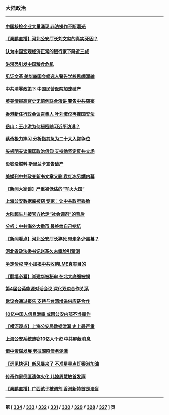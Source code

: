 ### 大陆政治
---
#### [中国核检企业大量涌现 非法操作不断曝光](../../pages/ncid277/n13775207.md) 
#### [【秦鹏直播】河北公安厅长刘文玺的真实死因？](../../pages/ncid277/n13775180.md) 
#### [认为中国宏观经济正常的银行家下降近三成](../../pages/ncid277/n13775169.md) 
#### [洪涝恐引发中国粮食危机](../../pages/ncid277/n13775159.md) 
#### [见证文革 美华裔国会候选人警告学校思想灌输](../../pages/ncid277/n13775021.md) 
#### [中共清零政策下 中国民营医院加速破产](../../pages/ncid277/n13774881.md) 
#### [英美情报高官史无前例联合演讲 警告中共窃密](../../pages/ncid277/n13775046.md) 
#### [香港新任行政会议召集人 叶刘淑仪再撑国安法](../../pages/ncid277/n13774965.md) 
#### [岳山：王小洪为何秘密随习近平访港？](../../pages/ncid277/n13774491.md) 
#### [蔡奇极力捧习 分析指其急为二十大入常争位](../../pages/ncid277/n13775009.md) 
#### [矢板明夫谈倪匡政治信仰 支持他坚定反共立场](../../pages/ncid277/n13774886.md) 
#### [没钱没燃料 斯里兰卡宣告破产](../../pages/ncid277/n13774927.md) 
#### [美媒刊中共政变新书文章又删 袁红冰另爆内幕](../../pages/ncid277/n13774840.md) 
#### [【新闻大家谈】严重被低估的“军火大国”](../../pages/ncid277/n13774488.md) 
#### [上海公安数据库被窃 专家：让中共政府丢脸](../../pages/ncid277/n13774436.md) 
#### [大陆超生儿被官方抢走“社会调剂”的背后](../../pages/ncid277/n13774832.md) 
#### [分析：中共海外大撒币 最终给自己挖坑](../../pages/ncid277/n13774335.md) 
#### [【新闻看点】河北公安厅长猝死 带走多少黑幕？](../../pages/ncid277/n13774333.md) 
#### [河北省政法委书记赵革久未露脸引猜测](../../pages/ncid277/n13774573.md) 
#### [争定价权 李小加揭中共收购LME真实目的](../../pages/ncid277/n13774609.md) 
#### [【翻墙必看】肖建华被秘审 在北大底细被揭](../../pages/ncid277/n13774429.md) 
#### [第4届台英能源对话会议 深化双边合作关系](../../pages/ncid277/n13774495.md) 
#### [欧议会通过报告 支持与台湾增进供应链合作](../../pages/ncid277/n13774466.md) 
#### [10亿中国人信息泄露 或因公安内部不当操作](../../pages/ncid277/n13774417.md) 
#### [【横河观点】上海公安局数据泄漏 史上最严重](../../pages/ncid277/n13774347.md) 
#### [上海公安系统遭窃10亿人个资 中共屏蔽消息](../../pages/ncid277/n13774299.md) 
#### [借中资谋发展 老挝深陷债务泥潭](../../pages/ncid277/n13774386.md) 
#### [【远见快评】新风暴来了 不准星星点灯香港加油](../../pages/ncid277/n13774321.md) 
#### [传奇作家倪匡遗体火化 儿媳周慧敏首发声](../../pages/ncid277/n13774312.md) 
#### [【秦鹏直播】广西孩子被调剂 香港新特首是法盲](../../pages/ncid277/n13774340.md) 

---
#### 第 [ [334](./334.md) / [333](./333.md) / [332](./332.md) / [331](./331.md) / [330](./330.md) / [329](./329.md) / [328](./328.md) / [327](./327.md) ] 页
